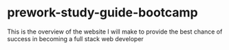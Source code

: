 # prework-study-guide-bootcamp
This is the overview of the website I will make to provide the best chance of success in becoming a full stack web developer
